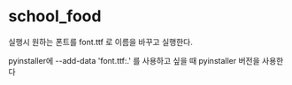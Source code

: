 # school_food

실행시 원하는 폰트를 font.ttf 로 이름을 바꾸고 실행한다.

pyinstaller에 --add-data 'font.ttf:.' 를 사용하고 싶을 때 pyinstaller 버전을 사용한다
